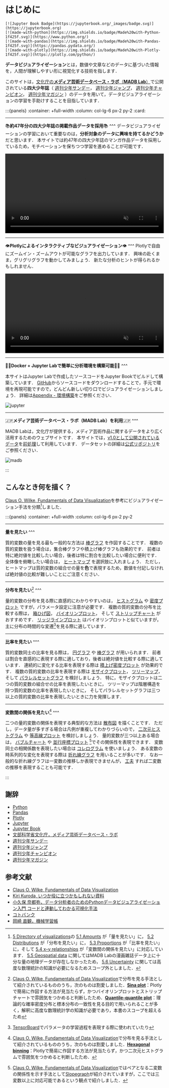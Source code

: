 # はじめに

```{only} html
[![Jupyter Book Badge](https://jupyterbook.org/_images/badge.svg)](https://jupyterbook.org)
[![made-with-python](https://img.shields.io/badge/Made%20with-Python-1f425f.svg)](https://www.python.org/)
[![made-with-pandas](https://img.shields.io/badge/Made%20with-Pandas-1f425f.svg)](https://pandas.pydata.org/)
[![made-with-plotly](https://img.shields.io/badge/Made%20with-Plotly-1f425f.svg)](https://plotly.com/python/)
```

**データビジュアライゼーション**とは，数値や文章などのデータに基づいた情報を，人間が理解しやすい形に視覚化する技術を指します．

このサイトは，[文化庁の**メディア芸術データベース・ラボ**（**MADB Lab**）](https://mediag.bunka.go.jp/madb_lab/)で公開されている**四大少年誌**（
[週刊少年サンデー](https://websunday.net/)，
[週刊少年ジャンプ](https://www.shonenjump.com/j/)，
[週刊少年チャンピオン](https://www.akitashoten.co.jp/w-champion)，
[週刊少年マガジン](https://shonenmagazine.com/)
）のデータを用いて，データビジュアライゼーションの学習を手助けすることを目指しています．

:::{panels}
:container: +full-width
:column: col-lg-6 px-2 py-2
:card:

---
📚**約47年分の四大少年誌の掲載作品データを採用**📚
^^^
データビジュアライゼーションの学習において重要なのは，**分析対象のデータに興味を持てるかどうか**だと思います．
本サイトでは約47年の四大少年誌のマンガ作品データを採用しているため，モチベーションを保ちつつ学習を進めることが可能です．

<div style="text-align: center;">
<video autoplay loop muted playsinline width="100%" src="demo.mp4"></video>
</div>

---
👁️**Plotlyによるインタラクティブなビジュアライゼーション**👁️
^^^
Plotlyで自由にズームイン・ズームアウトが可能なグラフを出力しています．
興味の赴くまま，グリグリグラフを動かしてみましょう．
新たな分析のヒントが得られるかもしれません．

<div style="text-align: center;">
<video autoplay loop muted playsinline width="100%" src="plotly.mp4"></video>
</div>

---
👩‍🎓**Docker + Jupyter Labで簡単に分析環境を構築可能**🧑‍🎓
^^^

本サイトはJupyter Labで作成したソースコードをJupyter Bookでビルドして構築しています．
[GitHub](https://github.com/kakeami/viz-madb)からソースコードをダウンロードすることで，手元で環境を再現可能ですので，どんどん新しい切り口でビジュアライゼーションしましょう．
詳細は[Appendix - 環境構築](https://kakeami.github.io/viz-madb/appendix/setup.html)をご参照ください．

![jupyter](figs/jupyter.png)

---
🇯🇵**メディア芸術データベース・ラボ（MADB Lab）を利用**🇯🇵
^^^

MADB Labは，文化庁が提供する，メディア芸術作品に関するデータをより広く活用するためのウェブサイトです．
本サイトでは，[v1.0として公開されているデータ](https://github.com/mediaarts-db/dataset/tree/1.0)を[前処理](https://kakeami.github.io/viz-madb/appendix/preprocess.html)して利用しています．
データセットの詳細は[公式リポジトリ](https://github.com/mediaarts-db/dataset)をご参照ください．

![madb](figs/madb.png)

:::

## こんなとき何を描く？

[Claus O. Wilke, Fundamentals of Data Visualization](https://clauswilke.com/dataviz/index.html)を参考にビジュアライゼーション手法を分類[^drop]しました．

[^drop]: [5 Directory of visualizations](https://clauswilke.com/dataviz/directory-of-visualizations.html)の
[5.1 Amounts](https://clauswilke.com/dataviz/directory-of-visualizations.html#amounts)
が「量を見たい」に，
[5.2 Distributions](https://clauswilke.com/dataviz/directory-of-visualizations.html#distributions)
が「分布を見たい」に，
[5.3 Proportions](https://clauswilke.com/dataviz/directory-of-visualizations.html#proportions)
が「比率を見たい」に，そして
[5.4 x–y relationships](https://clauswilke.com/dataviz/directory-of-visualizations.html#xy-relationships)
が「変数間の関係を見たい」に対応しています．
[5.5 Geospatial data](https://clauswilke.com/dataviz/directory-of-visualizations.html#directory-geospatial-data)
に関してはMADB Labの漫画雑誌データ上に十分な量の地理データが存在しなかったため，
[5.6 Uncertainty](https://clauswilke.com/dataviz/directory-of-visualizations.html#directory-uncertainty)
に関しては高度な数理統計の知識が必要になるためスコープ外としました．

:::{panels}
:container: +full-width
:column: col-lg-6 px-2 py-2

---
**量を見たい**
^^^

質的変数の量を見る最も一般的な方法は
[棒グラフ](https://kakeami.github.io/viz-madb/charts4amounts/bars.html)
を作図することです．
複数の質的変数を扱う場合は，集合棒グラフや積上げ棒グラフも効果的です．
前者は特に絶対値を比較したい場合，後者は特に割合を比較したい場合に便利です．
全体像を俯瞰したい場合は，
[ヒートマップ](https://kakeami.github.io/viz-madb/charts4amounts/heatmap.html)
を選択肢に入れましょう．
ただし，ヒートマップは質的変数の組合せの量を**色**で表現するため，数値を付記しなければ絶対値の比較が難しいことにご注意ください．

---
**分布を見たい**[^dist]
^^^

量的変数の分布を見る際に直感的にわかりやすいのは，
[ヒストグラム](https://kakeami.github.io/viz-madb/charts4dists/hist.html)
や
[密度プロット](https://kakeami.github.io/viz-madb/charts4dists/density.html)
ですが，パラメータ設定に注意が必要です．
複数の質的変数の分布を比較する際は，
[箱ひげ図](https://kakeami.github.io/viz-madb/charts4dists/box.html)，
[バイオリンプロット](https://kakeami.github.io/viz-madb/charts4dists/violin.html)，
そして
[ストリップチャート](https://kakeami.github.io/viz-madb/charts4dists/strip.html)
がおすすめです．
[リッジラインプロット](https://kakeami.github.io/viz-madb/charts4dists/ridgeline.html)
はバイオリンプロットと似ていますが，主に分布の時間的な変遷[^tb]を見る際に適しています．

[^tb]: [TensorBoard](https://www.tensorflow.org/tensorboard)でパラメータの学習過程を表現する際に使われていたり

---
**比率を見たい**
^^^

質的変数同士の比率を見る際は，
[円グラフ](https://kakeami.github.io/viz-madb/charts4props/pie.html)
や
[棒グラフ](https://kakeami.github.io/viz-madb/charts4props/bars.html)
が用いられます．
前者は割合を直感的に表現する際に適しており，後者は絶対値を比較する際に適しています．
連続的に変化する比率を表現する際は
[積上げ密度プロット](https://kakeami.github.io/viz-madb/charts4props/stacked_den.html)
が効果的です．
複数の質的変数の比率を表現する際は
[モザイクプロット](https://kakeami.github.io/viz-madb/charts4props/mosaic.html)，
[ツリーマップ](https://kakeami.github.io/viz-madb/charts4props/tree.html)，
そして
[パラレルセットグラフ](https://kakeami.github.io/viz-madb/charts4props/parallel.html)
を検討しましょう．
特に，モザイクプロットは二つの質的変数の組合せの比率を表現したいときに，
ツリーマップは階層構造を持つ質的変数の比率を表現したいときに，
そしてパラレルセットグラフは三つ以上の質的変数の比率を表現したいときに力を発揮します．

---
**変数間の関係を見たい**[^assoc]
^^^

二つの量的変数の関係を表現する典型的な方法は
[散布図](https://kakeami.github.io/viz-madb/charts4assocs/scatter.html)
を描くことです．
ただし，データ量が多すぎる場合は凡例が重複してわかりづらいので，
[二次元ヒストグラム](https://kakeami.github.io/viz-madb/charts4assocs/2d.html)
や
[等高線プロット](https://kakeami.github.io/viz-madb/charts4assocs/contours.html)
を検討しましょう．
量的変数が三つ以上ある場合は，
[バブルチャート](https://kakeami.github.io/viz-madb/charts4assocs/scatter.html)
や
[並行座標プロット](https://kakeami.github.io/viz-madb/charts4assocs/slope.html)
[^slope]でその関係性を表現できます．
変数同士の相関係数を表現したい場合は
[コレログラム](https://kakeami.github.io/viz-madb/charts4assocs/correlo.html)
を使いましょう．
ある変数の時系列的な変化を表現する際は
[折れ線グラフ](https://kakeami.github.io/viz-madb/charts4assocs/line.html)
を用いることが多いです．
なお一般的な折れ線グラフは一変数の推移しか表現できませんが，
[工夫](https://kakeami.github.io/viz-madb/charts4assocs/connected.html)
すれば二変数の推移を表現することも可能です．

:::

[^dist]: [Claus O. Wilke, Fundamentals of Data Visualization](https://clauswilke.com/dataviz/index.html)で分布を見る手法として紹介されているもののうち，次のものは割愛しました．**[Sina plot](https://www.tandfonline.com/doi/abs/10.1080/10618600.2017.1366914?journalCode=ucgs20)**：Plotlyで簡易に作図する方法が見当たらず，かつバイオリンプロットとストリップチャートで雰囲気をつかめると判断したため．**[Quantile-quantile plot](https://clauswilke.com/dataviz/ecdf-qq.html#qq-plots)**：理論的な確率密度分布と標本分布の一致性を見る目的で用いられることが多く，解釈に高度な数理統計学の知識が必要であり，本書のスコープを超えるため

[^assoc]: [Claus O. Wilke, Fundamentals of Data Visualization](https://clauswilke.com/dataviz/index.html)で分布を見る手法として紹介されているもののうち，次のものは割愛しました．**[Hexagonal binning](https://clauswilke.com/dataviz/overlapping-points.html#d-histograms)**：Plotlyで簡易に作図する方法が見当たらず，かつ二次元ヒストグラムで雰囲気をつかめると判断したため．

[^slope]: [Claus O. Wilke, Fundamentals of Data Visualization](https://clauswilke.com/dataviz/index.html)ではペアとなる二変数の関係性を示す手法として[Slopegraph](https://clauswilke.com/dataviz/visualizing-associations.html#associations-paired-data)が紹介されていますが，ここでは三変数以上に対応可能であるという観点で紹介しました．

## 謝辞

- [Python](https://www.python.org/)
- [Pandas](https://pandas.pydata.org/)
- [Plotly](https://plotly.com/)
- [Jupyter](https://jupyter.org/)
- [Jupyter Book](https://jupyterbook.org/)
- [文部科学省文化庁，メディア芸術データベース・ラボ](https://mediag.bunka.go.jp/madb_lab/)
- [週刊少年サンデー](https://websunday.net/)
- [週刊少年ジャンプ](https://www.shonenjump.com/j/)
- [週刊少年チャンピオン](https://www.akitashoten.co.jp/w-champion)
- [週刊少年マガジン](https://shonenmagazine.com/)

## 参考文献

- [Claus O. Wilke, Fundamentals of Data Visualization](https://clauswilke.com/dataviz/index.html)
- [Kiri Kuroda, いつか役に立つかもしれない資料](https://datareporting.kirikuroda.com/)
- [小久保 奈都弥，データ分析者のためのPythonデータビジュアライゼーション入門 コードと連動してわかる可視化手法](https://www.shoeisha.co.jp/book/detail/9784798163970)
- [コトバンク](https://kotobank.jp/)
- [岡崎 直観，機械学習帳](https://chokkan.github.io/mlnote/index.html)
